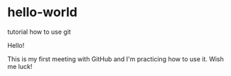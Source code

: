 # hello-world
tutorial how to use git

Hello!

This is my first meeting with GitHub and I'm practicing how to use it.
Wish me luck!
